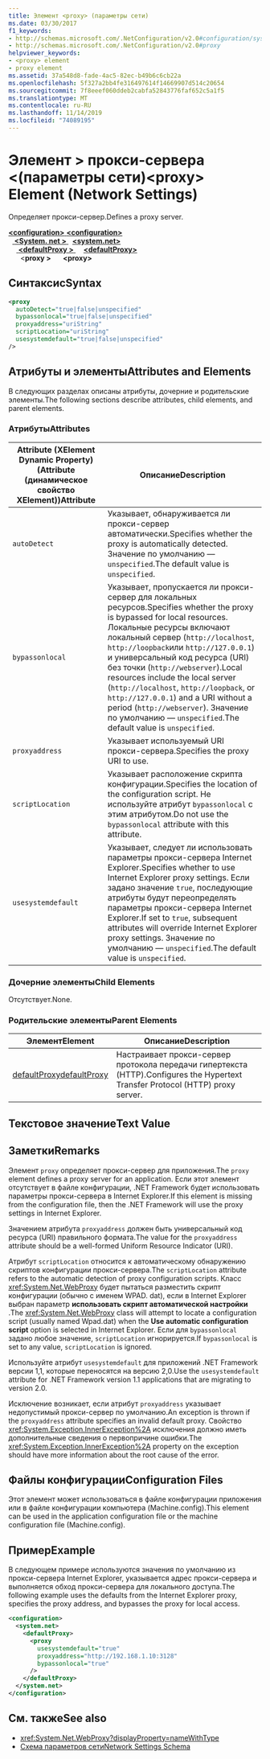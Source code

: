 ```yaml
---
title: Элемент <proxy> (параметры сети)
ms.date: 03/30/2017
f1_keywords:
- http://schemas.microsoft.com/.NetConfiguration/v2.0#configuration/system.net/defaultProxy/proxy
- http://schemas.microsoft.com/.NetConfiguration/v2.0#proxy
helpviewer_keywords:
- <proxy> element
- proxy element
ms.assetid: 37a548d8-fade-4ac5-82ec-b49b6c6cb22a
ms.openlocfilehash: 5f327a2bb4fe316497614f14669907d514c20654
ms.sourcegitcommit: 7f8eeef060ddeb2cabfa52843776faf652c5a1f5
ms.translationtype: MT
ms.contentlocale: ru-RU
ms.lasthandoff: 11/14/2019
ms.locfileid: "74089195"
---
```

# <a name="proxy-element-network-settings"></a><span data-ttu-id="b808b-102">Элемент > прокси-сервера \<(параметры сети)</span><span class="sxs-lookup"><span data-stu-id="b808b-102">\<proxy> Element (Network Settings)</span></span>
<span data-ttu-id="b808b-103">Определяет прокси-сервер.</span><span class="sxs-lookup"><span data-stu-id="b808b-103">Defines a proxy server.</span></span>  

<span data-ttu-id="b808b-104">[ **\<configuration>** ](../configuration-element.md)</span><span class="sxs-lookup"><span data-stu-id="b808b-104">[**\<configuration>**](../configuration-element.md)</span></span>\
<span data-ttu-id="b808b-105">&nbsp;&nbsp;[ **\<System. net >** ](system-net-element-network-settings.md)</span><span class="sxs-lookup"><span data-stu-id="b808b-105">&nbsp;&nbsp;[**\<system.net>**](system-net-element-network-settings.md)</span></span>\
<span data-ttu-id="b808b-106">&nbsp;&nbsp;&nbsp;&nbsp;[ **\<defaultProxy >** ](defaultproxy-element-network-settings.md)</span><span class="sxs-lookup"><span data-stu-id="b808b-106">&nbsp;&nbsp;&nbsp;&nbsp;[**\<defaultProxy>**](defaultproxy-element-network-settings.md)</span></span>\
<span data-ttu-id="b808b-107">&nbsp;&nbsp;&nbsp;&nbsp;&nbsp;&nbsp;\<**proxy >**</span><span class="sxs-lookup"><span data-stu-id="b808b-107">&nbsp;&nbsp;&nbsp;&nbsp;&nbsp;&nbsp;**\<proxy>**</span></span>

## <a name="syntax"></a><span data-ttu-id="b808b-108">Синтаксис</span><span class="sxs-lookup"><span data-stu-id="b808b-108">Syntax</span></span>  
  
```xml  
<proxy
  autoDetect="true|false|unspecified" 
  bypassonlocal="true|false|unspecified"
  proxyaddress="uriString"
  scriptLocation="uriString"
  usesystemdefault="true|false|unspecified"
/>
```  
  
## <a name="attributes-and-elements"></a><span data-ttu-id="b808b-109">Атрибуты и элементы</span><span class="sxs-lookup"><span data-stu-id="b808b-109">Attributes and Elements</span></span>  
 <span data-ttu-id="b808b-110">В следующих разделах описаны атрибуты, дочерние и родительские элементы.</span><span class="sxs-lookup"><span data-stu-id="b808b-110">The following sections describe attributes, child elements, and parent elements.</span></span>  
  
### <a name="attributes"></a><span data-ttu-id="b808b-111">Атрибуты</span><span class="sxs-lookup"><span data-stu-id="b808b-111">Attributes</span></span>  
  
|<span data-ttu-id="b808b-112">**Attribute (XElement Dynamic Property)** (Attribute (динамическое свойство XElement))</span><span class="sxs-lookup"><span data-stu-id="b808b-112">**Attribute**</span></span>|<span data-ttu-id="b808b-113">**Описание**</span><span class="sxs-lookup"><span data-stu-id="b808b-113">**Description**</span></span>|  
|-------------------|---------------------|  
|`autoDetect`|<span data-ttu-id="b808b-114">Указывает, обнаруживается ли прокси-сервер автоматически.</span><span class="sxs-lookup"><span data-stu-id="b808b-114">Specifies whether the proxy is automatically detected.</span></span> <span data-ttu-id="b808b-115">Значение по умолчанию — `unspecified`.</span><span class="sxs-lookup"><span data-stu-id="b808b-115">The default value is `unspecified`.</span></span>|  
|`bypassonlocal`|<span data-ttu-id="b808b-116">Указывает, пропускается ли прокси-сервер для локальных ресурсов.</span><span class="sxs-lookup"><span data-stu-id="b808b-116">Specifies whether the proxy is bypassed for local resources.</span></span> <span data-ttu-id="b808b-117">Локальные ресурсы включают локальный сервер (`http://localhost`, `http://loopback`или `http://127.0.0.1`) и универсальный код ресурса (URI) без точки (`http://webserver`).</span><span class="sxs-lookup"><span data-stu-id="b808b-117">Local resources include the local server (`http://localhost`, `http://loopback`, or `http://127.0.0.1`) and a URI without a period (`http://webserver`).</span></span> <span data-ttu-id="b808b-118">Значение по умолчанию — `unspecified`.</span><span class="sxs-lookup"><span data-stu-id="b808b-118">The default value is `unspecified`.</span></span>|  
|`proxyaddress`|<span data-ttu-id="b808b-119">Указывает используемый URI прокси-сервера.</span><span class="sxs-lookup"><span data-stu-id="b808b-119">Specifies the proxy URI to use.</span></span>|  
|`scriptLocation`|<span data-ttu-id="b808b-120">Указывает расположение скрипта конфигурации.</span><span class="sxs-lookup"><span data-stu-id="b808b-120">Specifies the location of the configuration script.</span></span> <span data-ttu-id="b808b-121">Не используйте атрибут `bypassonlocal` с этим атрибутом.</span><span class="sxs-lookup"><span data-stu-id="b808b-121">Do not use the `bypassonlocal` attribute with this attribute.</span></span> |  
|`usesystemdefault`|<span data-ttu-id="b808b-122">Указывает, следует ли использовать параметры прокси-сервера Internet Explorer.</span><span class="sxs-lookup"><span data-stu-id="b808b-122">Specifies whether to use Internet Explorer proxy settings.</span></span> <span data-ttu-id="b808b-123">Если задано значение `true`, последующие атрибуты будут переопределять параметры прокси-сервера Internet Explorer.</span><span class="sxs-lookup"><span data-stu-id="b808b-123">If set to `true`, subsequent attributes will override Internet Explorer proxy settings.</span></span> <span data-ttu-id="b808b-124">Значение по умолчанию — `unspecified`.</span><span class="sxs-lookup"><span data-stu-id="b808b-124">The default value is `unspecified`.</span></span>|  
  
### <a name="child-elements"></a><span data-ttu-id="b808b-125">Дочерние элементы</span><span class="sxs-lookup"><span data-stu-id="b808b-125">Child Elements</span></span>  
 <span data-ttu-id="b808b-126">Отсутствует.</span><span class="sxs-lookup"><span data-stu-id="b808b-126">None.</span></span>  
  
### <a name="parent-elements"></a><span data-ttu-id="b808b-127">Родительские элементы</span><span class="sxs-lookup"><span data-stu-id="b808b-127">Parent Elements</span></span>  
  
|<span data-ttu-id="b808b-128">**Элемент**</span><span class="sxs-lookup"><span data-stu-id="b808b-128">**Element**</span></span>|<span data-ttu-id="b808b-129">**Описание**</span><span class="sxs-lookup"><span data-stu-id="b808b-129">**Description**</span></span>|  
|-----------------|---------------------|  
|[<span data-ttu-id="b808b-130">defaultProxy</span><span class="sxs-lookup"><span data-stu-id="b808b-130">defaultProxy</span></span>](defaultproxy-element-network-settings.md)|<span data-ttu-id="b808b-131">Настраивает прокси-сервер протокола передачи гипертекста (HTTP).</span><span class="sxs-lookup"><span data-stu-id="b808b-131">Configures the Hypertext Transfer Protocol (HTTP) proxy server.</span></span>|  
  
## <a name="text-value"></a><span data-ttu-id="b808b-132">Текстовое значение</span><span class="sxs-lookup"><span data-stu-id="b808b-132">Text Value</span></span>  
  
## <a name="remarks"></a><span data-ttu-id="b808b-133">Заметки</span><span class="sxs-lookup"><span data-stu-id="b808b-133">Remarks</span></span>  
 <span data-ttu-id="b808b-134">Элемент `proxy` определяет прокси-сервер для приложения.</span><span class="sxs-lookup"><span data-stu-id="b808b-134">The `proxy` element defines a proxy server for an application.</span></span> <span data-ttu-id="b808b-135">Если этот элемент отсутствует в файле конфигурации, .NET Framework будет использовать параметры прокси-сервера в Internet Explorer.</span><span class="sxs-lookup"><span data-stu-id="b808b-135">If this element is missing from the configuration file, then the .NET Framework will use the proxy settings in Internet Explorer.</span></span>  
  
 <span data-ttu-id="b808b-136">Значением атрибута `proxyaddress` должен быть универсальный код ресурса (URI) правильного формата.</span><span class="sxs-lookup"><span data-stu-id="b808b-136">The value for the `proxyaddress` attribute should be a well-formed Uniform Resource Indicator (URI).</span></span>  
  
 <span data-ttu-id="b808b-137">Атрибут `scriptLocation` относится к автоматическому обнаружению скриптов конфигурации прокси-сервера.</span><span class="sxs-lookup"><span data-stu-id="b808b-137">The `scriptLocation` attribute refers to the automatic detection of proxy configuration scripts.</span></span> <span data-ttu-id="b808b-138">Класс <xref:System.Net.WebProxy> будет пытаться разместить скрипт конфигурации (обычно с именем WPAD. dat), если в Internet Explorer выбран параметр **использовать скрипт автоматической настройки** .</span><span class="sxs-lookup"><span data-stu-id="b808b-138">The <xref:System.Net.WebProxy> class will attempt to locate a configuration script (usually named Wpad.dat) when the **Use automatic configuration script** option is selected in Internet Explorer.</span></span> <span data-ttu-id="b808b-139">Если для `bypassonlocal` задано любое значение, `scriptLocation` игнорируется.</span><span class="sxs-lookup"><span data-stu-id="b808b-139">If `bypassonlocal` is set to any value, `scriptLocation` is ignored.</span></span>
  
 <span data-ttu-id="b808b-140">Используйте атрибут `usesystemdefault` для приложений .NET Framework версии 1,1, которые переносятся на версию 2,0.</span><span class="sxs-lookup"><span data-stu-id="b808b-140">Use the `usesystemdefault` attribute for .NET Framework version 1.1 applications that are migrating to version 2.0.</span></span>  
  
 <span data-ttu-id="b808b-141">Исключение возникает, если атрибут `proxyaddress` указывает недопустимый прокси-сервер по умолчанию.</span><span class="sxs-lookup"><span data-stu-id="b808b-141">An exception is thrown if the `proxyaddress` attribute specifies an invalid default proxy.</span></span> <span data-ttu-id="b808b-142">Свойство <xref:System.Exception.InnerException%2A> исключения должно иметь дополнительные сведения о первопричине ошибки.</span><span class="sxs-lookup"><span data-stu-id="b808b-142">The <xref:System.Exception.InnerException%2A> property on the exception should have more information about the root cause of the error.</span></span>  
  
## <a name="configuration-files"></a><span data-ttu-id="b808b-143">Файлы конфигурации</span><span class="sxs-lookup"><span data-stu-id="b808b-143">Configuration Files</span></span>  
 <span data-ttu-id="b808b-144">Этот элемент может использоваться в файле конфигурации приложения или в файле конфигурации компьютера (Machine.config).</span><span class="sxs-lookup"><span data-stu-id="b808b-144">This element can be used in the application configuration file or the machine configuration file (Machine.config).</span></span>  
  
## <a name="example"></a><span data-ttu-id="b808b-145">Пример</span><span class="sxs-lookup"><span data-stu-id="b808b-145">Example</span></span>  
 <span data-ttu-id="b808b-146">В следующем примере используются значения по умолчанию из прокси-сервера Internet Explorer, указывается адрес прокси-сервера и выполняется обход прокси-сервера для локального доступа.</span><span class="sxs-lookup"><span data-stu-id="b808b-146">The following example uses the defaults from the Internet Explorer proxy, specifies the proxy address, and bypasses the proxy for local access.</span></span>  
  
```xml  
<configuration>  
  <system.net>  
    <defaultProxy>  
      <proxy  
        usesystemdefault="true"  
        proxyaddress="http://192.168.1.10:3128"  
        bypassonlocal="true"  
      />  
    </defaultProxy>  
  </system.net>  
</configuration>  
```  
  
## <a name="see-also"></a><span data-ttu-id="b808b-147">См. также</span><span class="sxs-lookup"><span data-stu-id="b808b-147">See also</span></span>

- <xref:System.Net.WebProxy?displayProperty=nameWithType>
- [<span data-ttu-id="b808b-148">Схема параметров сети</span><span class="sxs-lookup"><span data-stu-id="b808b-148">Network Settings Schema</span></span>](index.md)
